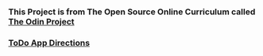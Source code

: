 ### This Project is from The Open Source Online Curriculum called  <a href="https://www.theodinproject.com/">The Odin Project</a>
###  <a href="https://www.theodinproject.com/courses/javascript/lessons/todo-list">ToDo App Directions</a>
